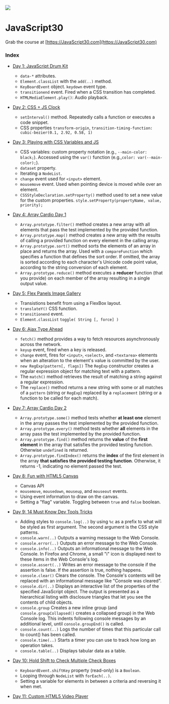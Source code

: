 ![](https://javascript30.com/images/JS3-social-share.png)

# JavaScript30

Grab the course at [https://JavaScript30.com](https://JavaScript30.com)

### Index

  * [Day 1: JavaScript Drum Kit](https://github.com/nabrus/JavaScript30/tree/master/01-js-drum-kit)
    * `data-*` attributes.
    * `Element.classList` with the `add(..)` method.
    * `KeyBoardEvent` object. `keydown` event type.
    * `transitionend` event. Fired when a CSS transition has completed.
    * `HTMLMediaElement.play()`: Audio playback.

  * [Day 2: CSS + JS Clock](https://github.com/nabrus/JavaScript30/tree/master/02-js-css-clock)
    * `setInterval()` method. Repeatedly calls a function or executes a code snippet.
    * CSS properties `transform-origin`, `transition-timing-function: cubic-bezier(0.1, 2.92, 0.58, 1)`

  * [Day 3: Playing with CSS Variables and JS](https://github.com/nabrus/JavaScript30/tree/master/03-css-variables)
    * CSS variables: custom property notation (e.g., `--main-color: black;`). Accessed using the `var()` function (e.g.,`color: var(--main-color);`).
    * `dataset` property.
    * Iterating a `NodeList`.
    * `change` event used for `<input>` element.
    * `mousemove` event. Used when pointing device is moved while over an element.
    * `CSSStyleDeclaration.setProperty()` method used to set a new value for the custom properties. `style.setProperty(propertyName, value, priority);`

  * [Day 4: Array Cardio Day 1](https://github.com/nabrus/JavaScript30/tree/master/04-array-cardio-day1)
    * `Array.prototype.filter()` method creates a new array with all elements that pass the test implemented by the provided function.
    * `Array.prototype.map()` method creates a new array with the results of calling a provided function on every element in the calling array.
    * `Array.prototype.sort()` method sorts the elements of an array in place and returns the array. Used with a `compareFunction` which specifies a function that defines the sort order. If omitted, the array is sorted according to each character's Unicode code point value, according to the string conversion of each element.
    * `Array.prototype.reduce()` method executes a **reducer** function (that you provide) on each member of the array resulting in a single output value.

  * [Day 5: Flex Panels Image Gallery](https://github.com/nabrus/JavaScript30/tree/master/05-flex-panel-gallery)
    * Transistions benefit from using a FlexBox layout. 
    * `translateY()` CSS function.
    * `transitionend` event.
    * `Element.classList` `toggle( String [, force] )`

  * [Day 6: Ajax Type Ahead](https://github.com/nabrus/JavaScript30/tree/master/06-type-ahead)
    * `fetch()` method provides a way to fetch resources asynchronously across the network.
    * `keyup` event, fired when a key is released.
    * `change` event, fires for `<input>`, `<select>`, and `<textarea>` elements when an alteration to the element's value is committed by the user.
    * `new RegExp(pattern[, flags])` The `RegExp` constructor creates a regular expression object for matching text with a pattern.
    * The `match()` method retrieves the result of matching a string against a regular expression.
    * The `replace()` method returns a new string with some or all matches of a `pattern` (string or `RegExp`) replaced by a `replacement` (string or a function to be called for each match).

  * [Day 7: Array Cardio Day 2](https://github.com/nabrus/JavaScript30/tree/master/07-array-cardio-day2)
    * `Array.prototype.some()` method tests whether **at least one** element in the array passes the test implemented by the provided function.
    * `Array.prototype.every()` method tests whether **all** elements in the array pass the test implemented by the provided function.
    * `Array.prototype.find()` method returns the **value** of the **first element** in the array that satisfies the provided testing function. Otherwise `undefined` is returned.
    * `Array.prototype.findIndex()` returns the **index** of the first element in the array **that satisfies the provided testing function**. Otherwise, it returns -1, indicating no element passed the test.

  * [Day 8: Fun with HTML5 Canvas](https://github.com/nabrus/JavaScript30/tree/master/08-fun-with-HTML5-canvas)
    * Canvas API
    * `mousemove`, `mousedown`, `mouseup`, and `mouseout` events.
    * Using event information to draw on the canvas.
    * Setting a "flag" variable. Toggling between `true` and `false` boolean.

  * [Day 9: 14 Must Know Dev Tools Tricks](https://github.com/nabrus/JavaScript30/tree/master/09-dev-tools-domination)
    * Adding styles to `console.log(..)` by using `%c` as a prefix to what will be styled as first argument. The second argument is the CSS style patterns.
    * `console.warn(..)` Outputs a warning message to the Web Console.
    * `console.error(..)` Outputs an error message to the Web Console.
    * `console.info(..)` Outputs an informational message to the Web Console. In Firefox and Chrome, a small "i" icon is displayed next to these items in the Web Console's log.
    * `console.assert(..)` Writes an error message to the console if the assertion is false. If the assertion is true, nothing happens.
    * `console.clear()` Clears the console. The Console's contents will be replaced with an informational message like "Console was cleared".
    * `console.dir(..)` Displays an interactive list of the properties of the specified JavaScript object. The output is presented as a hierarchical listing with disclosure triangles that let you see the contents of child objects.
    * `console.group` Creates a new inline group (and `console.groupCollapsed()` creates a collapsed group) in the Web Console log. This indents following console messages by an additional level, until `console.groupEnd()` is called.
    * `console.count(..)` Logs the number of times that this particular call to count() has been called.
    * `console.time(..)` Starts a timer you can use to track how long an operation takes.
    * `console.table(..)` Displays tabular data as a table.

  * [Day 10: Hold Shift to Check Multiple Check Boxes](https://github.com/nabrus/JavaScript30/tree/master/10-hold-shift-and-check-checkboxes)
    * `KeyboardEvent.shiftKey` property (read-only) is a `Boolean`.
    * Looping through `NodeList` with `forEach(..)`.
    * Setting a variable for elements in between a criteria and reversing it when met.

  * [Day 11: Custom HTML5 Video Player](https://github.com/nabrus/JavaScript30/tree/master/11-custom-video-player)